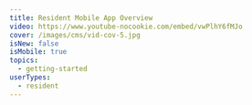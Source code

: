 ```yaml
---
title: Resident Mobile App Overview
video: https://www.youtube-nocookie.com/embed/vwPlhY6fMJo
cover: /images/cms/vid-cov-5.jpg
isNew: false
isMobile: true
topics:
  - getting-started
userTypes:
  - resident
---
```

